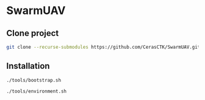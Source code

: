 # SwarmUAV

## Clone project

```bash
git clone --recurse-submodules https://github.com/CerasCTK/SwarmUAV.git
```

## Installation

```bash
./tools/bootstrap.sh
```

```bash
./tools/environment.sh
```
